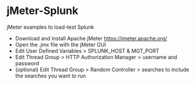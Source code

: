 # jMeter-Splunk
jMeter examples to load-test Splunk

- Download and install Apache jMeter https://jmeter.apache.org/
- Open the .jmx file with the jMeter GUI
- Edit User Defined Variables > SPLUNK_HOST & MGT_PORT
- Edit Thread Group > HTTP Authorization Manager > username and password
- (optional) Edit Thread Group > Random Controller > searches to include the searches you want to run

